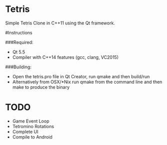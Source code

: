 # Tetris
Simple Tetris Clone in C++11 using the Qt framework.

#Instructions


###Required:
- Qt 5.5
- Compiler with C++14 features (gcc, clang, VC2015)

###Building:

- Open the tetris.pro file in Qt Creator, run qmake and then build/run
- Alternatively from OSX/*Nix run qmake from the command line and then make
  to produce the binary


# TODO
- Game Event Loop
- Tetromino Rotations
- Complete UI
- Compile to Android
